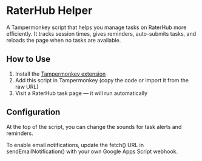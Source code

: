 # RaterHub Helper

A Tampermonkey script that helps you manage tasks on RaterHub more efficiently. It tracks session times, gives reminders, auto-submits tasks, and reloads the page when no tasks are available.

## How to Use

1. Install the [Tampermonkey extension](https://www.tampermonkey.net/)
2. Add this script in Tampermonkey (copy the code or import it from the raw URL)
3. Visit a RaterHub task page — it will run automatically

## Configuration

At the top of the script, you can change the sounds for task alerts and reminders.

To enable email notifications, update the fetch() URL in sendEmailNotification() with your own Google Apps Script webhook.
